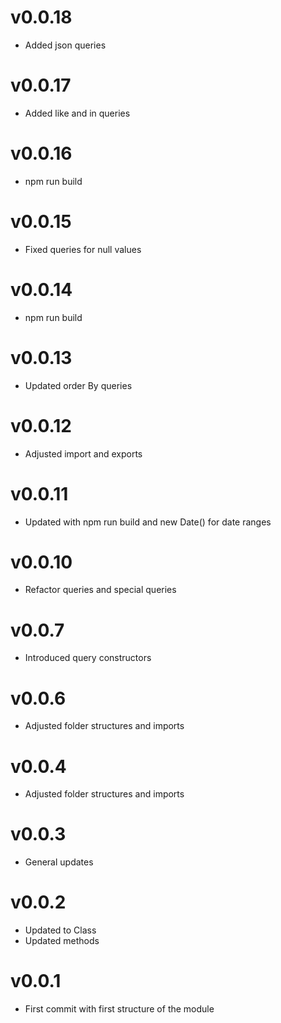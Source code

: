 # v0.0.18

- Added json queries

# v0.0.17

- Added like and in queries

# v0.0.16

- npm run build

# v0.0.15

- Fixed queries for null values

# v0.0.14

- npm run build

# v0.0.13

- Updated order By queries

# v0.0.12

- Adjusted import and exports

# v0.0.11

- Updated with npm run build and new Date() for date ranges

# v0.0.10

- Refactor queries and special queries

# v0.0.7

- Introduced query constructors

# v0.0.6

- Adjusted folder structures and imports

# v0.0.4

- Adjusted folder structures and imports

# v0.0.3

- General updates

# v0.0.2

- Updated to Class
- Updated methods

# v0.0.1

- First commit with first structure of the module